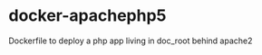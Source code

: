 docker-apachephp5
=================

Dockerfile to deploy a php app living in doc_root behind apache2
